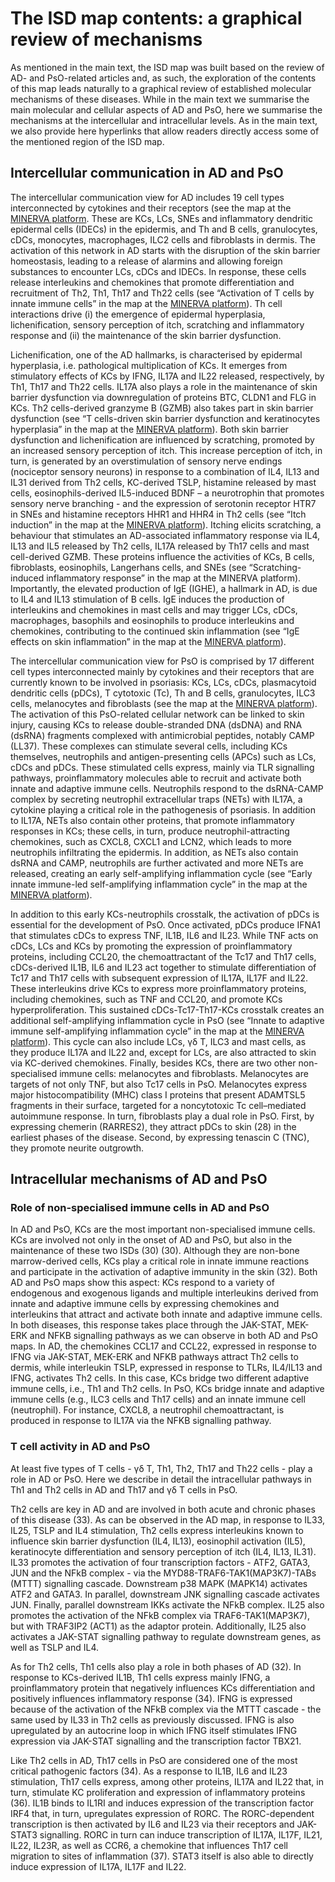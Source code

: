 # The ISD map contents: a graphical review of mechanisms
As mentioned in the main text, the ISD map was built based on the review of AD- and PsO-related articles and, as such, the exploration of the contents of this map leads naturally to a graphical review of established molecular mechanisms of these diseases. While in the main text we summarise the main molecular and cellular aspects of AD and PsO, here we summarise the mechanisms at the intercellular and intracellular levels. As in the main text, we also provide here hyperlinks that allow readers directly access some of the mentioned region of the ISD map.

## Intercellular communication in AD and PsO
The intercellular communication view for AD includes 19 cell types interconnected by cytokines and their receptors (see the map at the [MINERVA platform](https://imi-biomap.elixir-luxembourg.org/minerva/index.html?id=ADmaps_10-02-25&perfectMatch=false&modelId=384&backgroundId=609&x=2973&y=2480.4999999989786&z=4). These are KCs, LCs, SNEs and inflammatory dendritic epidermal cells (IDECs) in the epidermis, and Th and B cells, granulocytes, cDCs, monocytes, macrophages, ILC2 cells and fibroblasts in dermis. The activation of this network in AD starts with the disruption of the skin barrier homeostasis, leading to a release of alarmins and allowing foreign substances to encounter LCs, cDCs and IDECs. In response, these cells release interleukins and chemokines that promote differentiation and recruitment of Th2, Th1, Th17 and Th22 cells (see “Activation of T cells by innate immune cells” in the map at the [MINERVA platform](https://imi-biomap.elixir-luxembourg.org/minerva/index.html?id=ADmaps_10-02-25&perfectMatch=false&modelId=384&backgroundId=609&x=2973&y=2480.4999999989786&z=4&overlaysId=1364)). Th cell interactions drive (i) the emergence of epidermal hyperplasia, lichenification, sensory perception of itch, scratching and inflammatory response and (ii) the maintenance of the skin barrier dysfunction. 

Lichenification, one of the AD hallmarks, is characterised by epidermal hyperplasia, i.e. pathological multiplication of KCs. It emerges from stimulatory effects of KCs by IFNG, IL17A and IL22 released, respectively, by Th1, Th17 and Th22 cells. IL17A also plays a role in the maintenance of skin barrier dysfunction via downregulation of proteins BTC, CLDN1 and FLG in KCs. Th2 cells-derived granzyme B (GZMB) also takes part in skin barrier dysfunction (see “T cells-driven skin barrier dysfunction and keratinocytes hyperplasia” in the map at the [MINERVA platform](https://imi-biomap.elixir-luxembourg.org/minerva/index.html?id=ADmaps_10-02-25&perfectMatch=false&modelId=384&backgroundId=609&x=3202&y=2130&z=3.8266666666666653&overlaysId=1363)). Both skin barrier dysfunction and lichenification are influenced by scratching, promoted by an increased sensory perception of itch. This increase perception of itch, in turn, is generated by an overstimulation of sensory nerve endings (nociceptor sensory neurons) in response to a combination of IL4, IL13 and IL31 derived from Th2 cells, KC-derived TSLP, histamine released by mast cells, eosinophils-derived IL5-induced BDNF – a neurotrophin that promotes sensory nerve branching - and the expression of serotonin receptor HTR7 in SNEs and histamine receptors HHR1 and HHR4 in Th2 cells (see “Itch induction” in the map at the [MINERVA platform](https://imi-biomap.elixir-luxembourg.org/minerva/index.html?id=ADmaps_10-02-25&perfectMatch=false&modelId=384&backgroundId=609&x=3202&y=2130&z=3.8266666666666653&overlaysId=1366)). Itching elicits scratching, a behaviour that stimulates an AD-associated inflammatory response via IL4, IL13 and IL5 released by Th2 cells, IL17A released by Th17 cells and mast cell-derived GZMB. These proteins influence the activities of KCs, B cells, fibroblasts, eosinophils, Langerhans cells, and SNEs (see “Scratching-induced inflammatory response” in the map at the MINERVA platform). Importantly, the elevated production of IgE (IGHE), a hallmark in AD, is due to IL4 and IL13 stimulation of B cells. IgE induces the production of interleukins and chemokines in mast cells and may trigger LCs, cDCs, macrophages, basophils and eosinophils to produce interleukins and chemokines, contributing to the continued skin inflammation (see “IgE effects on skin inflammation” in the map at the [MINERVA platform](https://imi-biomap.elixir-luxembourg.org/minerva/index.html?id=ADmaps_10-02-25&perfectMatch=false&modelId=384&backgroundId=609&x=3274&y=2296&z=3.6933333333333316&overlaysId=1361)).   

The intercellular communication view for PsO is comprised by 17 different cell types interconnected mainly by cytokines and their receptors that are currently known to be involved in psoriasis: KCs, LCs, cDCs, plasmacytoid dendritic cells (pDCs), T cytotoxic (Tc), Th and B cells, granulocytes, ILC3 cells, melanocytes and fibroblasts (see the map at the [MINERVA platform](https://imi-biomap.elixir-luxembourg.org/minerva/index.html?id=PsO_map)). The activation of this PsO-related cellular network can be linked to skin injury, causing KCs to release double-stranded DNA (dsDNA) and RNA (dsRNA) fragments complexed with antimicrobial peptides, notably CAMP (LL37). These complexes can stimulate several cells, including KCs themselves, neutrophils and antigen-presenting cells (APCs) such as LCs, cDCs and pDCs. These stimulated cells express, mainly via TLR signalling pathways, proinflammatory molecules able to recruit and activate both innate and adaptive immune cells. Neutrophils respond to the dsRNA-CAMP complex by secreting neutrophil extracellular traps (NETs) with IL17A, a cytokine playing a critical role in the pathogenesis of psoriasis.  In addition to IL17A, NETs also contain other proteins, that promote inflammatory responses in KCs; these cells, in turn, produce neutrophil-attracting chemokines, such as CXCL8, CXCL1 and LCN2, which leads to more neutrophils infiltrating the epidermis. In addition, as NETs also contain dsRNA and CAMP, neutrophils are further activated and more NETs are released, creating an early self-amplifying inflammation cycle (see “Early innate immune-led self-amplifying inflammation cycle” in the map at the [MINERVA platform](https://imi-biomap.elixir-luxembourg.org/minerva/index.html?id=PsO_map&perfectMatch=false&modelId=389&backgroundId=612&x=4866&y=2697&z=4&overlaysId=1416)). 

In addition to this early KCs-neutrophils crosstalk, the activation of pDCs is essential for the development of PsO. Once activated, pDCs produce IFNA1 that stimulates cDCs to express TNF, IL1B, IL6 and IL23. While TNF acts on cDCs, LCs and KCs by promoting the expression of proinflammatory proteins, including CCL20, the chemoattractant of the Tc17 and Th17 cells, cDCs-derived IL1B, IL6 and IL23 act together to stimulate differentiation of Tc17 and Th17 cells with subsequent expression of IL17A, IL17F and IL22. These interleukins drive KCs to express more proinflammatory proteins, including chemokines, such as TNF and CCL20, and promote KCs hyperproliferation. This sustained cDCs-Tc17-Th17-KCs crosstalk creates an additional self-amplifying inflammation cycle in PsO  (see “Innate to adaptive immune self-amplifying inflammation cycle” in the map at the [MINERVA platform](https://imi-biomap.elixir-luxembourg.org/minerva/index.html?id=PsO_map&perfectMatch=false&modelId=389&backgroundId=612&x=4866&y=2697&z=4&overlaysId=1417)). This cycle can also include LCs, γδ T, ILC3 and mast cells, as they produce IL17A and IL22 and, except for LCs, are also attracted to skin via KC-derived chemokines. Finally, besides KCs, there are two other non-specialised immune cells: melanocytes and fibroblasts. Melanocytes are targets of not only TNF, but also Tc17 cells in PsO. Melanocytes express major histocompatibility (MHC) class I proteins that present ADAMTSL5 fragments in their surface, targeted for a noncytotoxic Tc cell–mediated autoimmune response. In turn, fibroblasts play a dual role in PsO. First, by expressing chemerin (RARRES2), they attract pDCs to skin (28) in the earliest phases of the disease. Second, by expressing tenascin C (TNC), they promote neurite outgrowth. 

## Intracellular mechanisms of AD and PsO  

### Role of non-specialised immune cells in AD and PsO
In AD and PsO, KCs are the most important non-specialised immune cells. KCs are involved not only in the onset of AD and PsO, but also in the maintenance of these two ISDs (30) (30). Although they are non-bone marrow-derived cells, KCs play a critical role in innate immune reactions and participate in the activation of adaptive immunity in the skin (32). Both AD and PsO maps show this aspect: KCs respond to a variety of endogenous and exogenous ligands and multiple interleukins derived from innate and adaptive immune cells by expressing chemokines and interleukins that attract and activate both innate and adaptive immune cells. In both diseases, this response takes place through the JAK-STAT, MEK-ERK and NFKB signalling pathways as we can observe in both AD and PsO maps. In AD, the chemokines CCL17 and CCL22, expressed in response to IFNG via JAK-STAT, MEK-ERK and NFKB pathways attract Th2 cells to dermis, while interleukin TSLP, expressed in response to TLRs, IL4/IL13 and IFNG, activates Th2 cells. In this case, KCs bridge two different adaptive immune cells, i.e., Th1 and Th2 cells. In PsO, KCs bridge innate and adaptive immune cells (e.g., ILC3 cells and Th17 cells) and an innate immune cell (neutrophil). For instance, CXCL8, a neutrophil chemoattractant, is produced in response to IL17A via the NFKB signalling pathway.

### T cell activity in AD and PsO
At least five types of T cells - γδ T, Th1, Th2, Th17 and Th22 cells - play a role in AD or PsO. Here we describe in detail the intracellular pathways in Th1 and Th2 cells in AD and Th17 and γδ T cells in PsO.

Th2 cells are key in AD and are involved in both acute and chronic phases of this disease (33). As can be observed in the AD map, in response to IL33, IL25, TSLP and IL4 stimulation, Th2 cells express interleukins known to influence skin barrier dysfunction (IL4, IL13), eosinophil activation (IL5), keratinocyte differentiation and sensory perception of itch (IL4, IL13, IL31). IL33 promotes the activation of four transcription factors - ATF2, GATA3, JUN and the NFkB complex - via the MYD88-TRAF6-TAK1(MAP3K7)-TABs (MTTT) signalling cascade. Downstream p38 MAPK (MAPK14) activates ATF2 and GATA3. In parallel, downstream JNK signalling cascade activates JUN. Finally, parallel downstream IKKs activate the NFkB complex.  IL25 also promotes the activation of the NFkB complex via TRAF6-TAK1(MAP3K7), but with TRAF3IP2 (ACT1) as the adaptor protein. Additionally, IL25 also activates a JAK-STAT signalling pathway to regulate downstream genes, as well as TSLP and IL4. 

As for Th2 cells, Th1 cells also play a role in both phases of AD (32). In response to KCs-derived IL1B, Th1 cells express mainly IFNG, a proinflammatory protein that negatively influences KCs differentiation and positively influences inflammatory response (34). IFNG is expressed because of the activation of the NFkB complex via the MTTT cascade - the same used by IL33 in Th2 cells as previously discussed. IFNG is also upregulated by an autocrine loop in which IFNG itself stimulates IFNG expression via JAK-STAT signalling and the transcription factor TBX21.  

Like Th2 cells in AD, Th17 cells in PsO are considered one of the most critical pathogenic factors (34). As a response to IL1B, IL6 and IL23 stimulation, Th17 cells express, among other proteins, IL17A and IL22 that, in turn, stimulate KC proliferation and expression of inflammatory proteins (36). IL1B binds to IL1RI and induces expression of the transcription factor IRF4 that, in turn, upregulates expression of RORC. The RORC-dependent transcription is then activated by IL6 and IL23 via their receptors and JAK-STAT3 signalling. RORC in turn can induce transcription of IL17A, IL17F, IL21, IL22, IL23R, as well as CCR6, a chemokine that influences Th17 cell migration to sites of inflammation  (37). STAT3 itself is also able to directly induce expression of IL17A, IL17F and IL22.
